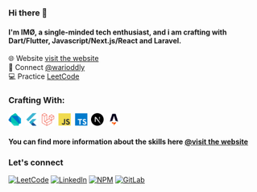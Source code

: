 
<!-- <img src="https://github.com/warioddly/warioddly/blob/main/header_.png" alt="warioddly gitgub header image"/> -->

### Hi there 👋

#### I'm IMØ, a single-minded tech enthusiast, and i am crafting with Dart/Flutter, Javascript/Next.js/React and Laravel.

🌐 Website  [visit the website](https://warioddly.vercel.app/)  
💬 Сonnect  [@warioddly](https://linkedin.com/in/warioddly)    
💻 Practice [LeetCode](https://leetcode.com/warioddly/)

### Crafting With:

<p>
<img src="https://github.com/devicons/devicon/blob/master/icons/dart/dart-original.svg" title="Dart"  alt="Dart" width="25" height="25"/>&nbsp;
<img src="https://github.com/devicons/devicon/blob/master/icons/flutter/flutter-original.svg" title="Flutter"  alt="Flutter" width="25" height="25"/>&nbsp;
<img src="https://github.com/devicons/devicon/blob/master/icons/laravel/laravel-original.svg" title="Laravel"  alt="Laravel" width="25" height="25"/>&nbsp;
<img src="https://github.com/devicons/devicon/blob/master/icons/javascript/javascript-original.svg" title="Javascript"  alt="Javascript" width="25" height="25"/>&nbsp;
<img src="https://github.com/devicons/devicon/blob/master/icons/typescript/typescript-original.svg" title="Typescript"  alt="Typescript" width="25" height="25"/>&nbsp;
<img src="https://github.com/devicons/devicon/blob/master/icons/nextjs/nextjs-original.svg" title="Nextjs"  alt="Nextjs" width="25" height="25"/>&nbsp;
<img src="https://github.com/devicons/devicon/blob/master/icons/astro/astro-original.svg" title="Astrojs"  alt="Astrojs" width="25" height="25"/>&nbsp;
</p>

#### You can find more information about the skills here [@visit the website](https://warioddly.vercel.app/)  


### Let's connect

[![LeetCode](https://img.shields.io/badge/LeetCode-000000?style=flat&logo=LeetCode&logoColor=#d16c06)](https://leetcode.com/warioddly/)
[![LinkedIn](https://img.shields.io/badge/linkedin-%230077B5.svg?style=flat&logo=linkedin&logoColor=white)](https://linkedin.com/in/warioddly)
[![NPM](https://img.shields.io/badge/NPM-%23CB3837.svg?style=flat&logo=npm&logoColor=white)](https://www.npmjs.com/~wrdly)
[![GitLab](https://img.shields.io/badge/gitlab-%23181717.svg?style=flat&logo=gitlab&logoColor=white)](https://gitlab.com/warioddly)
